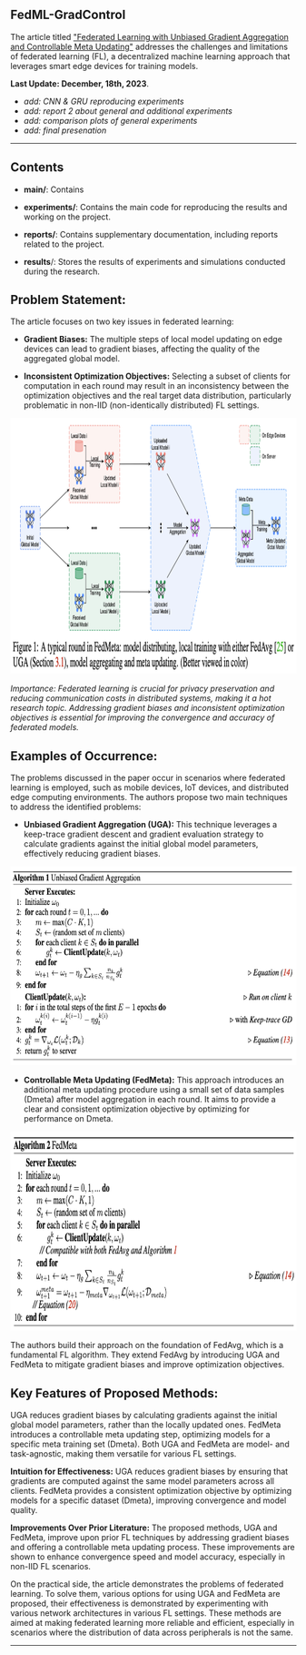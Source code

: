 ## FedML-GradControl

The article titled ["Federated Learning with Unbiased Gradient Aggregation and Controllable Meta Updating"](https://arxiv.org/pdf/1910.08234.pdf) addresses the challenges and limitations of federated learning (FL), a decentralized machine learning approach that leverages smart edge devices for training models.

<strong>Last Update: December, 18th, 2023</strong>.	

 - _add: CNN & GRU reproducing experiments_
 - _add: report 2 about general and additional experiments_
 - _add: comparison plots of general experiments_
 - _add: final presenation_

---

## Contents
 - **main/**: Contains 

 - **experiments/**: Contains the main code for reproducing the results and working on the project.

 - **reports/**: Contains supplementary documentation, including reports related to the project.

 - **results**/: Stores the results of experiments and simulations conducted during the research.

## Problem Statement:
The article focuses on two key issues in federated learning:

 - **Gradient Biases:** The multiple steps of local model updating on edge devices can lead to gradient biases, affecting the quality of the aggregated global model.

 - **Inconsistent Optimization Objectives:** Selecting a subset of clients for computation in each round may result in an inconsistency between the optimization objectives and the real target data distribution, particularly problematic in non-IID (non-identically distributed) FL settings.

<p align="center">
  <img src="/images/FedMeta_round.png" width="900" height="450">
</p>

_Importance: Federated learning is crucial for privacy preservation and reducing communication costs in distributed systems, making it a hot research topic. Addressing gradient biases and inconsistent optimization objectives is essential for improving the convergence and accuracy of federated models._

## Examples of Occurrence:
The problems discussed in the paper occur in scenarios where federated learning is employed, such as mobile devices, IoT devices, and distributed edge computing environments. The authors propose two main techniques to address the identified problems:

 - **Unbiased Gradient Aggregation (UGA):** This technique leverages a keep-trace gradient descent and gradient evaluation strategy to calculate gradients against the initial global model parameters, effectively reducing gradient biases.

<p align="center">
  <img src="/images/UGA_algo.png" width="650" height="350">
</p>

 - **Controllable Meta Updating (FedMeta):** This approach introduces an additional meta updating procedure using a small set of data samples (Dmeta) after model aggregation in each round. It aims to provide a clear and consistent optimization objective by optimizing for performance on Dmeta.

<p align="center">
  <img src="/images/FedMeta_algo.png" width="650" height="350">
</p>

The authors build their approach on the foundation of FedAvg, which is a fundamental FL algorithm. They extend FedAvg by introducing UGA and FedMeta to mitigate gradient biases and improve optimization objectives.

## Key Features of Proposed Methods:
UGA reduces gradient biases by calculating gradients against the initial global model parameters, rather than the locally updated ones.
FedMeta introduces a controllable meta updating step, optimizing models for a specific meta training set (Dmeta). Both UGA and FedMeta are model- and task-agnostic, making them versatile for various FL settings.

**Intuition for Effectiveness:** UGA reduces gradient biases by ensuring that gradients are computed against the same model parameters across all clients. FedMeta provides a consistent optimization objective by optimizing models for a specific dataset (Dmeta), improving convergence and model quality.

**Improvements Over Prior Literature:** The proposed methods, UGA and FedMeta, improve upon prior FL techniques by addressing gradient biases and offering a controllable meta updating process. These improvements are shown to enhance convergence speed and model accuracy, especially in non-IID FL scenarios.

On the practical side, the article demonstrates the problems of federated learning. To solve them, various options for using UGA and FedMeta are proposed, their effectiveness is demonstrated by experimenting with various network architectures in various FL settings. These methods are aimed at making federated learning more reliable and efficient, especially in scenarios where the distribution of data across peripherals is not the same.

---
